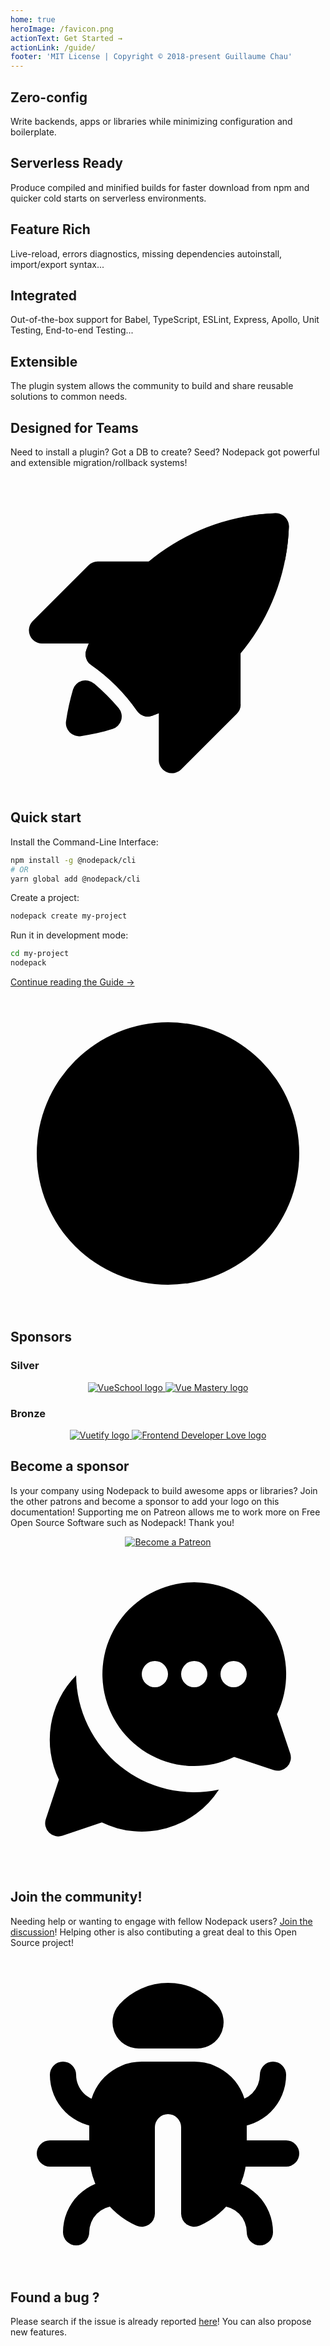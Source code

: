 ```yaml
---
home: true
heroImage: /favicon.png
actionText: Get Started →
actionLink: /guide/
footer: 'MIT License | Copyright © 2018-present Guillaume Chau'
---
```


<div class="features">
  <div class="feature">
    <h2>Zero-config</h2>
    <p>Write backends, apps or libraries while minimizing configuration and boilerplate.</p>
  </div>
  <div class="feature">
    <h2>Serverless Ready</h2>
    <p>Produce compiled and minified builds for faster download from npm and quicker cold starts on serverless environments.</p>
  </div>
  <div class="feature">
    <h2>Feature Rich</h2>
    <p>Live-reload, errors diagnostics, missing dependencies autoinstall, import/export syntax...</p>
  </div>
  <div class="feature">
    <h2>Integrated</h2>
    <p>Out-of-the-box support for Babel, TypeScript, ESLint, Express, Apollo, Unit Testing, End-to-end Testing...</p>
  </div>
  <div class="feature">
    <h2>Extensible</h2>
    <p>The plugin system allows the community to build and share reusable solutions to common needs.</p>
  </div>
  <div class="feature">
    <h2>Designed for Teams</h2>
    <p>Need to install a plugin? Got a DB to create? Seed? Nodepack got powerful and extensible migration/rollback systems!</p>
  </div>
</div>

<svg xmlns="http://www.w3.org/2000/svg" viewBox="0 0 24 24" class="rui-icon hero-icon icon-launch"><path class="secondary" d="M6.64 6.46h7.07a1 1 0 0 1 .7 1.71l-4.24 4.24a1 1 0 0 1-.7.3H2.38A1 1 0 0 1 1.7 11l4.24-4.24a1 1 0 0 1 .7-.3zm10.9 10.9a1 1 0 0 1-.3.71L13 22.31a1 1 0 0 1-1.7-.7v-7.07a1 1 0 0 1 .29-.71l4.24-4.24a1 1 0 0 1 1.7.7v7.07z"/><path class="primary" d="M5.78 13.19a15.94 15.94 0 0 1 14.39-10.4 1 1 0 0 1 1.04 1.04 15.94 15.94 0 0 1-10.4 14.39 1 1 0 0 1-1.17-.37 14.1 14.1 0 0 0-3.5-3.5 1 1 0 0 1-.36-1.16zm.59 2.57a16.2 16.2 0 0 1 1.87 1.87 1 1 0 0 1-.47 1.6c-.79.25-1.6.42-2.4.54a1 1 0 0 1-1.14-1.13c.12-.82.3-1.62.53-2.41a1 1 0 0 1 1.6-.47z"/><path class="secondary" d="M7.23 10.26a19.04 19.04 0 0 1 6.5 6.51c-.92.58-1.9 1.07-2.92 1.45a1 1 0 0 1-1.17-.37 14.1 14.1 0 0 0-3.5-3.5 1 1 0 0 1-.36-1.16c.38-1.03.87-2 1.45-2.93zM17.62 3.1c.84-.17 1.7-.27 2.55-.3a1 1 0 0 1 1.04 1.04c-.03.86-.13 1.71-.3 2.55a19.2 19.2 0 0 0-3.29-3.29zm-3.91 7.2a2 2 0 1 1 2.83-2.83 2 2 0 0 1-2.83 2.83z"/></svg>

## Quick start

Install the Command-Line Interface:

``` bash
npm install -g @nodepack/cli
# OR
yarn global add @nodepack/cli
```

Create a project:

``` bash
nodepack create my-project
```

Run it in development mode:

```bash
cd my-project
nodepack
```

[Continue reading the Guide →](./guide/)

<svg xmlns="http://www.w3.org/2000/svg" viewBox="0 0 24 24" class="rui-icon hero-icon icon-mood-happy"><circle cx="12" cy="12" r="10" class="primary"/><path class="secondary" d="M6.8 14h10.4a1 1 0 0 1 .86 1.5 7 7 0 0 1-12.12 0A1 1 0 0 1 6.8 14zm1.7-3a1.5 1.5 0 1 1 0-3 1.5 1.5 0 0 1 0 3zm7 0a1.5 1.5 0 1 1 0-3 1.5 1.5 0 0 1 0 3z"/></svg>

## Sponsors

### Silver

<p style="text-align: center;">
  <a href="https://vueschool.io/" target="_blank">
    <img src="https://vueschool.io/img/logo/vueschool_logo_multicolor.svg" alt="VueSchool logo" class="silver-sponsor">
  </a>

  <a href="https://www.vuemastery.com/" target="_blank">
    <img src="https://cdn.discordapp.com/attachments/258614093362102272/557267759130607630/Vue-Mastery-Big.png" alt="Vue Mastery logo" class="silver-sponsor">
  </a>
</p>

### Bronze

<p align="center">
  <a href="https://vuetifyjs.com" target="_blank" title="Vuetify">
    <img src="https://cdn.discordapp.com/attachments/537832759985700914/537832771691872267/Horizontal_Logo_-_Dark.png" alt="Vuetify logo" class="bronze-sponsor">
  </a>

  <a href="https://www.frontenddeveloperlove.com/" target="_blank" title="Frontend Developer Love">
    <img src="https://cdn.discordapp.com/attachments/258614093362102272/557267744249085953/frontend_love-logo.png" alt="Frontend Developer Love logo" class="bronze-sponsor">
  </a>
</p>

## Become a sponsor

Is your company using Nodepack to build awesome apps or libraries? Join the other patrons and become a sponsor to add your logo on this documentation! Supporting me on Patreon allows me to work more on Free Open Source Software such as Nodepack! Thank you!

<p style="text-align: center;">
  <a href="https://www.patreon.com/akryum" target="_blank">
    <img src="https://c5.patreon.com/external/logo/become_a_patron_button.png" alt="Become a Patreon">
  </a>
</p>

<svg xmlns="http://www.w3.org/2000/svg" viewBox="0 0 24 24" class="rui-icon hero-icon icon-chat-group"><path class="primary" d="M20.3 12.04l1.01 3a1 1 0 0 1-1.26 1.27l-3.01-1a7 7 0 1 1 3.27-3.27zM11 10a1 1 0 1 0 0-2 1 1 0 0 0 0 2zm3 0a1 1 0 1 0 0-2 1 1 0 0 0 0 2zm3 0a1 1 0 1 0 0-2 1 1 0 0 0 0 2z"/><path class="secondary" d="M15.88 17.8a7 7 0 0 1-8.92 2.5l-3 1.01a1 1 0 0 1-1.27-1.26l1-3.01A6.97 6.97 0 0 1 5 9.1a9 9 0 0 0 10.88 8.7z"/></svg>

## Join the community!

Needing help or wanting to engage with fellow Nodepack users? [Join the discussion](https://spectrum.chat/nodepack)! Helping other is also contibuting a great deal to this Open Source project!

<svg xmlns="http://www.w3.org/2000/svg" viewBox="0 0 24 24" class="rui-icon hero-icon icon-bug"><path class="secondary" d="M3 9a1 1 0 1 1 2 0c0 1.1.9 2 2 2h1v2H7a4 4 0 0 1-4-4zm18 0a4 4 0 0 1-4 4h-1v-2h1a2 2 0 0 0 2-2 1 1 0 0 1 2 0zM4 21a4 4 0 0 1 4-4h1v2H8a2 2 0 0 0-2 2 1 1 0 0 1-2 0zm-1-7h4a1 1 0 0 1 0 2H3a1 1 0 0 1 0-2zm14 0h4a1 1 0 0 1 0 2h-4a1 1 0 0 1 0-2zm3 7a1 1 0 0 1-2 0 2 2 0 0 0-2-2h-1v-2h1a4 4 0 0 1 4 4zM8.27 3.67a5 5 0 0 1 7.46 0A2 2 0 0 1 14.23 7H9.77a2 2 0 0 1-1.49-3.33z"/><path class="primary" d="M13 19.58V13a1 1 0 0 0-2 0v6.58a1 1 0 0 1-1.4.92A6 6 0 0 1 6 15v-3a4 4 0 0 1 4-4h4a4 4 0 0 1 4 4v3a6 6 0 0 1-3.6 5.5 1 1 0 0 1-1.4-.92z"/></svg>

## Found a bug ?

Please search if the issue is already reported [here](https://github.com/Akryum/nodepack/issues)! You can also propose new features.
